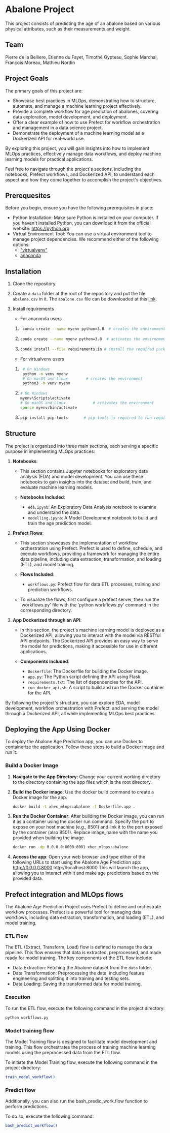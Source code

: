 # Abalone Project

This project consists of predicting the age of an abalone based on various physical attributes, such as their measurements and weight.

## Team

Pierre de la Belliere, Etienne du Fayet, Timothé Gypteau, Sophie Marchal, François Moreau, Mathieu Nordin

## Project Goals

The primary goals of this project are:

- Showcase best practices in MLOps, demonstrating how to structure, automate, and manage a machine learning project effectively.
- Provide a complete workflow for age prediction of abalones, covering data exploration, model development, and deployment.
- Offer a clear example of how to use Prefect for workflow orchestration and management in a data science project.
- Demonstrate the deployment of a machine learning model as a Dockerized API for real-world use.

By exploring this project, you will gain insights into how to implement MLOps practices, effectively manage data workflows, and deploy machine learning models for practical applications.

Feel free to navigate through the project's sections, including the notebooks, Prefect workflows, and Dockerized API, to understand each aspect and how they come together to accomplish the project's objectives.

## Prerequesites

Before you begin, ensure you have the following prerequisites in place:

- Python Installation: Make sure Python is installed on your computer. If you haven't installed Python, you can download it from the official website: https://python.org
- Virtual Environment Tool: You can use a virtual environment tool to manage project dependencies. We recommend either of the following options:
    * ["virtualvenv"](https://learnpython.com/blog/how-to-use-virtualenv-python/)
    * [anaconda](https://www.anaconda.com/download)

## Installation

1) Clone the repository.
2) Create a `data` folder at the root of the repository and put the file `abalone.csv` in it. The `abalone.csv` file can be downloaded at this [link](https://www.kaggle.com/datasets/rodolfomendes/abalone-dataset).
3) Install requirements
   - For anaconda users

    1) ```bash
        conda create --name myenv python=3.8  # creates the environment
        ```

    2)  ```bash
        conda create --name myenv python=3.8  # activates the environment
        ```

    3)  ```bash
        conda install --file requirements.in # install the required packages
        ```
    - For virtualvenv users

    1) ```bash
        # On Windows
        python -m venv myenv
        # On macOS and Linux        # creates the environment
        python3 -m venv myenv

    2)  ```bash
        # On Windows
        myenv\Scripts\activate
        # On macOS and Linux            # activates the environment
        source myenv/bin/activate

    3)  ```bash
        pip install pip-tools       # pip-tools is required to run requirements.in
        ```

## Structure

The project is organized into three main sections, each serving a specific purpose in implementing MLOps practices:

1. **Notebooks**:
   - This section contains Jupyter notebooks for exploratory data analysis (EDA) and model development. You can use these notebooks to gain insights into the dataset and build, train, and evaluate machine learning models.

   - **Notebooks Included**:
     - `eda.ipynb`: An Exploratory Data Analysis notebook to examine and understand the data.
     - `modelling.ipynb`: A Model Development notebook to build and train the age prediction model.

2. **Prefect Flows**:
   - This section showcases the implementation of workflow orchestration using Prefect. Prefect is used to define, schedule, and execute workflows, providing a framework for managing the entire data pipeline, including data extraction, transformation, and loading (ETL), and model training.

   - **Flows Included**:
     - `workflows.py`: Prefect flow for data ETL processes, training and prediction workflows.
       
   - To visualize the flows, first configure a prefect server, then run the 'workflows.py' file with the 'python workflows.py' command in the corresponding directory.

3. **App Dockerized through an API**:
   - In this section, the project's machine learning model is deployed as a Dockerized API, allowing you to interact with the model via RESTful API endpoints. The Dockerized API provides an easy way to serve the model for predictions, making it accessible for use in different applications.

   - **Components Included**:
     - `Dockerfile`: The Dockerfile for building the Docker image.
     - `app.py`: The Python script defining the API using Flask.
     - `requirements.txt`: The list of dependencies for the API.
     - `run_docker_api.sh`: A script to build and run the Docker container for the API.

By following the project's structure, you can explore EDA, model development, workflow orchestration with Prefect, and serving the model through a Dockerized API, all while implementing MLOps best practices.

## Deploying the App Using Docker

To deploy the Abalone Age Prediction app, you can use Docker to containerize the application. Follow these steps to build a Docker image and run it:

### Build a Docker Image

1. **Navigate to the App Directory**:
   Change your current working directory to the directory containing the app files which is the root directory.

2. **Build the Docker image**:
    Use the docker build command to create a Docker image for the app.

    ```bash
    docker build -t xhec_mlops:abalone -f Dockerfile.app .
    ```

3. **Run the Docker Container**:
    After building the Docker image, you can run it as a container using the docker run command. Specify the port to expose on your host machine (e.g., 8501) and link it to the port exposed by the container (also 8501). Replace image_name with the name you provided when building the image.

    ```bash
    docker run -dp 0.0.0.0:8000:8001 xhec_mlops:abalone
    ```

4. **Access the app**:
    Open your web browser and type either of the following URLs to start using the Abalone Age Prediction app:
        http://0.0.0.0:8000
        http://localhost:8000
    This will launch the app, allowing you to interact with it and make age predictions based on the provided data.

## Prefect integration and MLOps flows

The Abalone Age Prediction Project uses Prefect to define and orchestrate workflow processes. Prefect is a powerful tool for managing data workflows, including data extraction, transformation, and loading (ETL), and model training.

### ETL Flow

The ETL (Extract, Transform, Load) flow is defined to manage the data pipeline. This flow ensures that data is extracted, preprocessed, and made ready for model training. The key components of the ETL flow include:

- Data Extraction: Fetching the Abalone dataset from the `data` folder.
- Data Transformation: Preprocessing the data, including feature engineering and splitting it into training and testing sets.
- Data Loading: Saving the transformed data for model training.

### Execution

To run the ETL flow, execute the following command in the project directory:

```bash
python workflows.py
```
### Model training flow

The Model Training flow is designed to facilitate model development and training. This flow orchestrates the process of training machine learning models using the preprocessed data from the ETL flow.

To initiate the Model Training flow, execute the following command in the project directory:

```bash
train_model_workflow()
```

### Predict flow

Additionally, you can also run the bash_predic_work.flow function to perform predictions.

To do so, execute the following command:

```bash
bash_predict_workflow()
```






